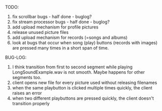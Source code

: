TODO:
1. fix scrollbar bugs - half done - buglog?
2. fix stream processor bugs - half done - buglog?
3. add upload mechanism for profile pictures
4. release unused picture files
5. add upload mechanism for records (=songs and albums)
6. look at bugs that occur when song (play) buttons (records with images) are pressed many times in a short span of time.


BUG-LOG:
1. I think transition from first to second segment while playing LongSoundExample.wav is not smooth. Maybe happens for other segments too.
2. client opens new file for every picture used without releasing filenames
3. when the same playbutton is clicked multiple times quickly, the client raises an error
4. when two different playbuttons are pressed quickly, the client doesn't transition properly